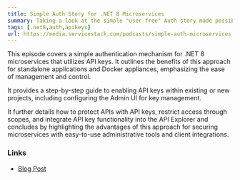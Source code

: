 ```yaml
---
title: Simple Auth Story for .NET 8 Microservices
summary: Taking a look at the simple "user-free" Auth story made possible with API Keys and Admin UI that's ideal for .NET 8 Microservices
tags: [.net8,auth,apikeys]
url: https://media.servicestack.com/podcasts/simple-auth-microservices.mp3
---
```


This episode covers a simple authentication mechanism for .NET 8 microservices that utilizes API keys. 
It outlines the benefits of this approach for standalone applications and Docker appliances, 
emphasizing the ease of management and control. 

It provides a step-by-step guide to enabling API keys within existing or new projects, 
including configuring the Admin UI for key management. 

It further details how to protect APIs with API keys, restrict access through scopes, 
and integrate API key functionality into the API Explorer and concludes by highlighting the 
advantages of this approach for securing microservices with easy-to-use administrative tools 
and client integrations.

### Links

- [Blog Post](/posts/simple-auth-microservices)